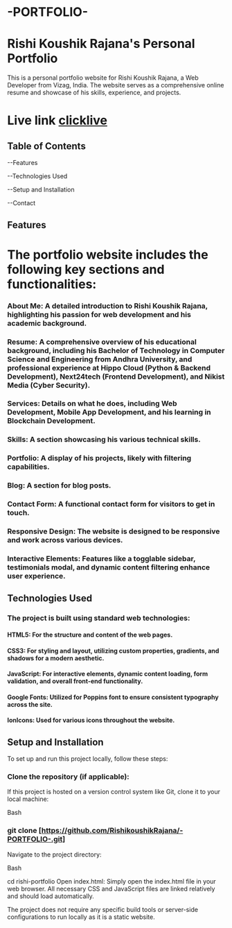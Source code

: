 # -PORTFOLIO-
# Rishi Koushik Rajana's Personal Portfolio
This is a personal portfolio website for Rishi Koushik Rajana, a Web Developer from Vizag, India. The website serves as a comprehensive online resume and showcase of his skills, experience, and projects.

# Live link [clicklive](https://rishikoushikrajana.github.io/PORTFOLIO/)

## Table of Contents

--Features

--Technologies Used

--Setup and Installation

--Contact

## Features

# The portfolio website includes the following key sections and functionalities:

### About Me: A detailed introduction to Rishi Koushik Rajana, highlighting his passion for web development and his academic background.

### Resume: A comprehensive overview of his educational background, including his Bachelor of Technology in Computer Science and Engineering from Andhra University, and professional experience at Hippo Cloud (Python & Backend Development), Next24tech (Frontend Development), and Nikist Media (Cyber Security).

### Services: Details on what he does, including Web Development, Mobile App Development, and his learning in Blockchain Development.

### Skills: A section showcasing his various technical skills.

### Portfolio: A display of his projects, likely with filtering capabilities.

### Blog: A section for blog posts.

### Contact Form: A functional contact form for visitors to get in touch.

### Responsive Design: The website is designed to be responsive and work across various devices.

### Interactive Elements: Features like a togglable sidebar, testimonials modal, and dynamic content filtering enhance user experience.

## Technologies Used

### The project is built using standard web technologies:

#### HTML5: For the structure and content of the web pages.

#### CSS3: For styling and layout, utilizing custom properties, gradients, and shadows for a modern aesthetic.

#### JavaScript: For interactive elements, dynamic content loading, form validation, and overall front-end functionality.

#### Google Fonts: Utilized for Poppins font to ensure consistent typography across the site.

#### IonIcons: Used for various icons throughout the website.

## Setup and Installation
To set up and run this project locally, follow these steps:

### Clone the repository (if applicable):
If this project is hosted on a version control system like Git, clone it to your local machine:

Bash

### git clone [https://github.com/RishikoushikRajana/-PORTFOLIO-.git]
Navigate to the project directory:

Bash

cd rishi-portfolio
Open index.html:
Simply open the index.html file in your web browser. All necessary CSS and JavaScript files are linked relatively and should load automatically.

The project does not require any specific build tools or server-side configurations to run locally as it is a static website.

